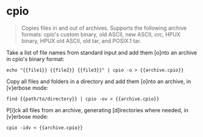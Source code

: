 cpio
====

> Copies files in and out of archives.
> Supports the following archive formats: cpio's custom binary, old ASCII, new ASCII, crc, HPUX binary, HPUX old ASCII, old tar, and POSIX.1 tar.

Take a list of file names from standard input and add them [o]nto an archive in cpio's binary format:

    echo "{{file1}} {{file2}} {{file3}}" | cpio -o > {{archive.cpio}}

Copy all files and folders in a directory and add them [o]nto an archive, in [v]erbose mode:

    find {{path/to/directory}} | cpio -ov > {{archive.cpio}}

P[i]ck all files from an archive, generating [d]irectories where needed, in [v]erbose mode:

    cpio -idv < {{archive.cpio}}
